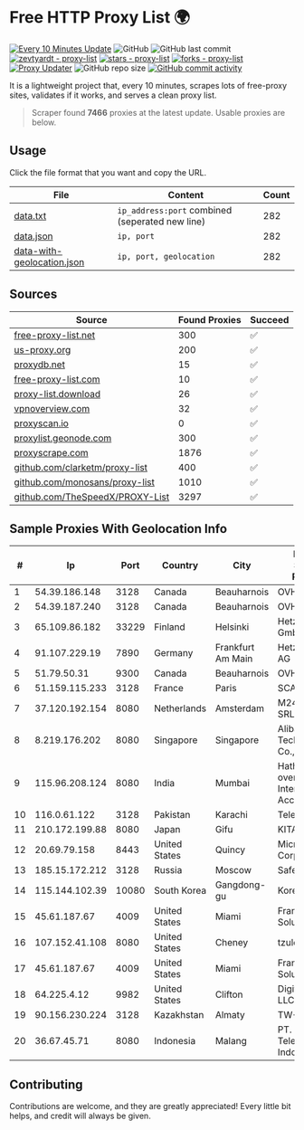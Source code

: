 
# Free HTTP Proxy List 🌍

[![Every 10 Minutes Update](https://github.com/mertguvencli/http-proxy-list/actions/workflows/main.yml/badge.svg?branch=main)](https://github.com/mertguvencli/http-proxy-list/actions/workflows/main.yml)
![GitHub](https://img.shields.io/github/license/mertguvencli/http-proxy-list)
![GitHub last commit](https://img.shields.io/github/last-commit/mertguvencli/http-proxy-list)
[![zevtyardt - proxy-list](https://img.shields.io/static/v1?label=zevtyardt&message=proxy-list&color=blue&logo=github)](https://github.com/zevtyardt/proxy-list "Go to GitHub repo")
[![stars - proxy-list](https://img.shields.io/github/stars/zevtyardt/proxy-list?style=social)](https://github.com/zevtyardt/proxy-list)
[![forks - proxy-list](https://img.shields.io/github/forks/zevtyardt/proxy-list?style=social)](https://github.com/zevtyardt/proxy-list)
[![Proxy Updater](https://github.com/zevtyardt/proxy-list/workflows/Proxy%20Updater/badge.svg)](https://github.com/zevtyardt/proxy-list/actions?query=workflow:"Proxy+Updater")
![GitHub repo size](https://img.shields.io/github/repo-size/zevtyardt/proxy-list)
[![GitHub commit activity](https://img.shields.io/github/commit-activity/m/zevtyardt/proxy-list?logo=commits)](https://github.com/zevtyardt/proxy-list/commits/main)

It is a lightweight project that, every 10 minutes, scrapes lots of free-proxy sites, validates if it works, and serves a clean proxy list.

> Scraper found **7466** proxies at the latest update. Usable proxies are below.

## Usage

Click the file format that you want and copy the URL.

|File|Content|Count|
|----|-------|-----|
|[data.txt](https://raw.githubusercontent.com/mertguvencli/http-proxy-list/main/proxy-list/data.txt)|`ip_address:port` combined (seperated new line)|282|
|[data.json](https://raw.githubusercontent.com/mertguvencli/http-proxy-list/main/proxy-list/data.json)|`ip, port`|282|
|[data-with-geolocation.json](https://raw.githubusercontent.com/mertguvencli/http-proxy-list/main/proxy-list/data-with-geolocation.json)|`ip, port, geolocation`|282|

## Sources

|Source|Found Proxies|Succeed|
|------|-------------|-------|
|[free-proxy-list.net](https://free-proxy-list.net)|300|✅|
|[us-proxy.org](https://www.us-proxy.org)|200|✅|
|[proxydb.net](http://proxydb.net)|15|✅|
|[free-proxy-list.com](https://free-proxy-list.com/?page=&port=&type%5B%5D=http&type%5B%5D=https&up_time=0&search=Search)|10|✅|
|[proxy-list.download](https://www.proxy-list.download/HTTP)|26|✅|
|[vpnoverview.com](https://vpnoverview.com/privacy/anonymous-browsing/free-proxy-servers)|32|✅|
|[proxyscan.io](https://www.proxyscan.io)|0|✅|
|[proxylist.geonode.com](https://proxylist.geonode.com/api/proxy-list?limit=300&page=1&sort_by=lastChecked&sort_type=desc&protocols=http,https)|300|✅|
|[proxyscrape.com](https://api.proxyscrape.com/v2/?request=displayproxies&protocol=http&timeout=10000&country=all&ssl=all&anonymity=all)|1876|✅|
|[github.com/clarketm/proxy-list](https://raw.githubusercontent.com/clarketm/proxy-list/master/proxy-list-raw.txt)|400|✅|
|[github.com/monosans/proxy-list](https://raw.githubusercontent.com/monosans/proxy-list/main/proxies/http.txt)|1010|✅|
|[github.com/TheSpeedX/PROXY-List](https://raw.githubusercontent.com/TheSpeedX/PROXY-List/master/http.txt)|3297|✅|


## Sample Proxies With Geolocation Info

|#|Ip|Port|Country|City|Internet Service Provider|
|-|--|----|-------|----|-------------------------|
|1|54.39.186.148|3128|Canada|Beauharnois|OVH SAS|
|2|54.39.187.240|3128|Canada|Beauharnois|OVH SAS|
|3|65.109.86.182|33229|Finland|Helsinki|Hetzner Online GmbH|
|4|91.107.229.19|7890|Germany|Frankfurt Am Main|Hetzner Online AG|
|5|51.79.50.31|9300|Canada|Beauharnois|OVH SAS|
|6|51.159.115.233|3128|France|Paris|SCALEWAY|
|7|37.120.192.154|8080|Netherlands|Amsterdam|M247 Europe SRL|
|8|8.219.176.202|8080|Singapore|Singapore|Alibaba (US) Technology Co., Ltd.|
|9|115.96.208.124|8080|India|Mumbai|Hathway IP over Cable Internet Access|
|10|116.0.61.122|3128|Pakistan|Karachi|Telecard|
|11|210.172.199.88|8080|Japan|Gifu|KITAGATA|
|12|20.69.79.158|8443|United States|Quincy|Microsoft Corporation|
|13|185.15.172.212|3128|Russia|Moscow|SafeData LLC|
|14|115.144.102.39|10080|South Korea|Gangdong-gu|Korea Telecom|
|15|45.61.187.67|4009|United States|Miami|FranTech Solutions|
|16|107.152.41.108|8080|United States|Cheney|tzulo, inc.|
|17|45.61.187.67|4009|United States|Miami|FranTech Solutions|
|18|64.225.4.12|9982|United States|Clifton|DigitalOcean, LLC|
|19|90.156.230.224|3128|Kazakhstan|Almaty|TW-VDS|
|20|36.67.45.71|8080|Indonesia|Malang|PT. Telekomunikasi Indonesia|



## Contributing

Contributions are welcome, and they are greatly appreciated! Every
little bit helps, and credit will always be given.

